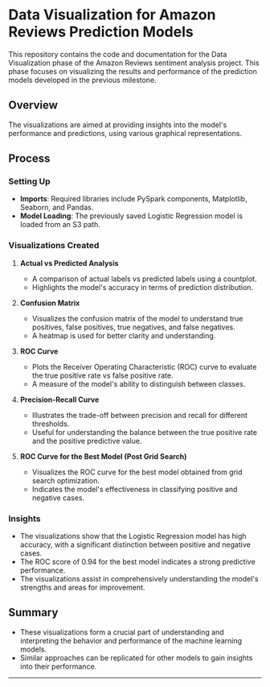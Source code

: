 # Data Visualization for Amazon Reviews Prediction Models

This repository contains the code and documentation for the Data Visualization phase of the Amazon Reviews sentiment analysis project. This phase focuses on visualizing the results and performance of the prediction models developed in the previous milestone.

## Overview

The visualizations are aimed at providing insights into the model's performance and predictions, using various graphical representations.

## Process

### Setting Up

- **Imports**: Required libraries include PySpark components, Matplotlib, Seaborn, and Pandas.
- **Model Loading**: The previously saved Logistic Regression model is loaded from an S3 path.

### Visualizations Created

1. **Actual vs Predicted Analysis**
   - A comparison of actual labels vs predicted labels using a countplot.
   - Highlights the model's accuracy in terms of prediction distribution.

2. **Confusion Matrix**
   - Visualizes the confusion matrix of the model to understand true positives, false positives, true negatives, and false negatives.
   - A heatmap is used for better clarity and understanding.

3. **ROC Curve**
   - Plots the Receiver Operating Characteristic (ROC) curve to evaluate the true positive rate vs false positive rate.
   - A measure of the model's ability to distinguish between classes.

4. **Precision-Recall Curve**
   - Illustrates the trade-off between precision and recall for different thresholds.
   - Useful for understanding the balance between the true positive rate and the positive predictive value.

5. **ROC Curve for the Best Model (Post Grid Search)**
   - Visualizes the ROC curve for the best model obtained from grid search optimization.
   - Indicates the model's effectiveness in classifying positive and negative cases.

### Insights

- The visualizations show that the Logistic Regression model has high accuracy, with a significant distinction between positive and negative cases.
- The ROC score of 0.94 for the best model indicates a strong predictive performance.
- The visualizations assist in comprehensively understanding the model's strengths and areas for improvement.

## Summary

- These visualizations form a crucial part of understanding and interpreting the behavior and performance of the machine learning models.
- Similar approaches can be replicated for other models to gain insights into their performance.

---
